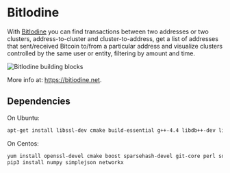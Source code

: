 BitIodine
=========

With [BitIodine](https://bitiodine.net) you can find transactions between two addresses or two clusters, address-to-cluster and cluster-to-address, get a list of addresses that sent/received Bitcoin to/from a particular address and visualize clusters controlled by the same user or entity, filtering by amount and time.

![BitIodine building blocks](https://miki.it/images/bitiodine_design.png)

More info at: https://bitiodine.net.

Dependencies
-------------

On Ubuntu:

```bash
apt-get install libssl-dev cmake build-essential g++-4.4 libdb++-dev libboost-all-dev libsparsehash-dev git-core perl sqlite3 python3-numpy python3-simplejson python3-networkx libhiredis-dev libsqlite3-dev
```
On Centos:

```bash
yum install openssl-devel cmake boost sparsehash-devel git-core perl sqlite hiredis-devel
pip3 install numpy simplejson networkx 
```
